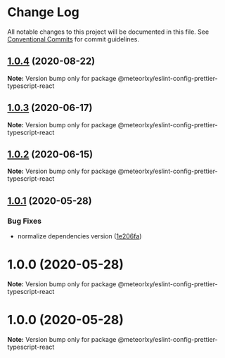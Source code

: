 # Change Log

All notable changes to this project will be documented in this file.
See [Conventional Commits](https://conventionalcommits.org) for commit guidelines.

## [1.0.4](http://git.code.oa.com/javascript/rules/compare/@meteorlxy/eslint-config-prettier-typescript-react@1.0.3...@meteorlxy/eslint-config-prettier-typescript-react@1.0.4) (2020-08-22)

**Note:** Version bump only for package @meteorlxy/eslint-config-prettier-typescript-react

## [1.0.3](http://git.code.oa.com/javascript/rules/compare/@meteorlxy/eslint-config-prettier-typescript-react@1.0.2...@meteorlxy/eslint-config-prettier-typescript-react@1.0.3) (2020-06-17)

**Note:** Version bump only for package @meteorlxy/eslint-config-prettier-typescript-react

## [1.0.2](http://git.code.oa.com/javascript/rules/compare/@meteorlxy/eslint-config-prettier-typescript-react@1.0.1...@meteorlxy/eslint-config-prettier-typescript-react@1.0.2) (2020-06-15)

**Note:** Version bump only for package @meteorlxy/eslint-config-prettier-typescript-react

## [1.0.1](http://git.code.oa.com/javascript/rules/compare/@meteorlxy/eslint-config-prettier-typescript-react@1.0.0...@meteorlxy/eslint-config-prettier-typescript-react@1.0.1) (2020-05-28)

### Bug Fixes

- normalize dependencies version ([1e206fa](http://git.code.oa.com/javascript/rules/commits/1e206faa32ccbc82d46b53981a656bc58726e3f8))

# 1.0.0 (2020-05-28)

**Note:** Version bump only for package @meteorlxy/eslint-config-prettier-typescript-react

# 1.0.0 (2020-05-28)

**Note:** Version bump only for package @meteorlxy/eslint-config-prettier-typescript-react
